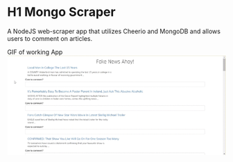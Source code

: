 # H1 Mongo Scraper

A NodeJS web-scraper app that utilizes Cheerio and MongoDB and allows users to comment on articles.

GIF of working App
![](fake_news.gif)

